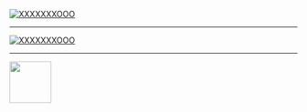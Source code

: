 [![XXXXXXXOOO](https://raw.githubusercontent.com/setetres/setetres/master/xxxxxxxooo.svg)](http://xxxxxxx.ooo)

<hr>

[![XXXXXXXOOO](https://img.shields.io/badge/FEIN-OUT_NOW-red)](http://xxxxxxx.ooo)

<hr>

<a href="https://xxxxxxx.ooo">
    <img src="https://raw.githubusercontent.com/setetres/setetres/master/sttrs.svg" width="73"/>
</a>